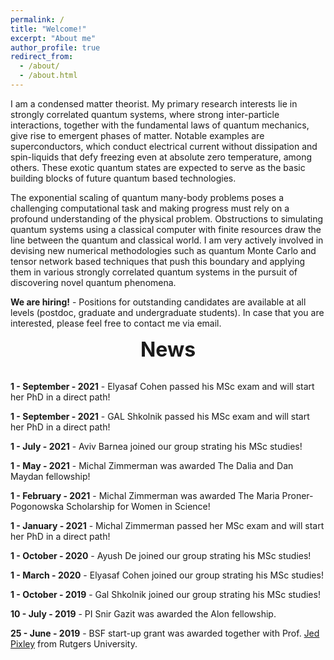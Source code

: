 ```yaml
---
permalink: /
title: "Welcome!"
excerpt: "About me"
author_profile: true
redirect_from:
  - /about/
  - /about.html
---
```



I am a condensed matter theorist. My primary research interests lie in strongly correlated quantum systems, where strong inter-particle interactions, together with the fundamental laws of quantum mechanics, give rise to emergent phases of matter. Notable examples are superconductors, which conduct electrical current without dissipation and spin-liquids that defy freezing even at absolute zero temperature, among others. These exotic quantum states are expected to serve as the basic building blocks of future quantum based technologies.

The exponential scaling of quantum many-body problems poses a challenging computational task and making progress must rely on a profound understanding of the physical problem. Obstructions to simulating quantum systems using a classical computer with finite resources draw the line between the quantum and classical world. I am very actively involved
in devising new numerical methodologies such as quantum Monte Carlo and tensor network based techniques that push this boundary and applying them in
various strongly correlated quantum systems in the pursuit of discovering novel quantum phenomena.

**We are hiring!** - Positions for outstanding candidates are available at all levels (postdoc, graduate and undergraduate students). In case that you are interested, please feel free to contact me via email.

<div style="text-align:center"><font size="6"> <b> News</b></font></div>
<br/>

**1 - September - 2021** - Elyasaf Cohen passed his MSc exam and will start her PhD in a direct path!

**1 - September - 2021** - GAL Shkolnik passed his MSc exam and will start her PhD in a direct path!

**1 - July - 2021** - Aviv Barnea joined our  group strating his MSc studies!

**1 - May - 2021** - Michal Zimmerman was awarded The Dalia and Dan Maydan fellowship!

**1 - February - 2021** - Michal Zimmerman was awarded The Maria Proner-Pogonowska Scholarship for Women in Science!

**1 - January - 2021** - Michal Zimmerman passed her MSc exam and will start her PhD in a direct path!

**1 - October - 2020** - Ayush De joined our group strating his MSc studies!

**1 - March - 2020** - Elyasaf Cohen joined our group strating his MSc studies!

**1 - October - 2019** - Gal Shkolnik joined our  group strating his MSc studies!

**10 - July - 2019** - PI Snir Gazit was awarded the Alon fellowship.

**25 - June - 2019** - BSF start-up grant was awarded together with Prof. [Jed Pixley](http://cgisvr.physics.rutgers.edu/cgi-bin/physdb/genpip.pl?PixleyJ)  from Rutgers University.
